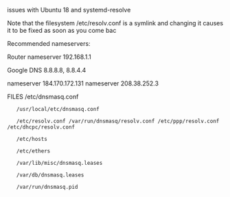 issues with Ubuntu 18  and systemd-resolve 

Note that the filesystem /etc/resolv.conf is a symlink and changing it causes it to be fixed as soon as you come bac



Recommended nameservers:

Router nameserver 192.168.1.1

Google DNS 8.8.8.8, 8.8.4.4

nameserver 184.170.172.131
nameserver 208.38.252.3



FILES
       /etc/dnsmasq.conf

       /usr/local/etc/dnsmasq.conf
    
       /etc/resolv.conf /var/run/dnsmasq/resolv.conf /etc/ppp/resolv.conf /etc/dhcpc/resolv.conf
    
       /etc/hosts
    
       /etc/ethers
    
       /var/lib/misc/dnsmasq.leases
    
       /var/db/dnsmasq.leases
    
       /var/run/dnsmasq.pid